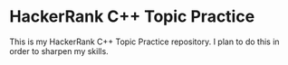 # HackerRank C++ Topic Practice
This is my HackerRank C++ Topic Practice repository. I plan to do this in order to sharpen my skills.